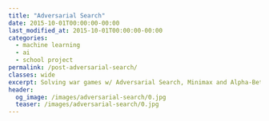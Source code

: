 ```yaml
---
title: "​Adversarial Search"
date: 2015-10-01T00:00:00-00:00
last_modified_at: 2015-10-01T00:00:00-00:00
categories:
  - machine learning
  - ai
  - school project
permalink: /post-adversarial-search/
classes: wide
excerpt: Solving war games w/ Adversarial Search, Minimax and Alpha-Beta Pruning.
header:
  og_image: /images/adversarial-search/0.jpg
  teaser: /images/adversarial-search/0.jpg
---
```


<object data="/images/adversarial-search/adversarial-search-wargame.pdf" width="1000" height="1000" type="application/pdf"></object>
